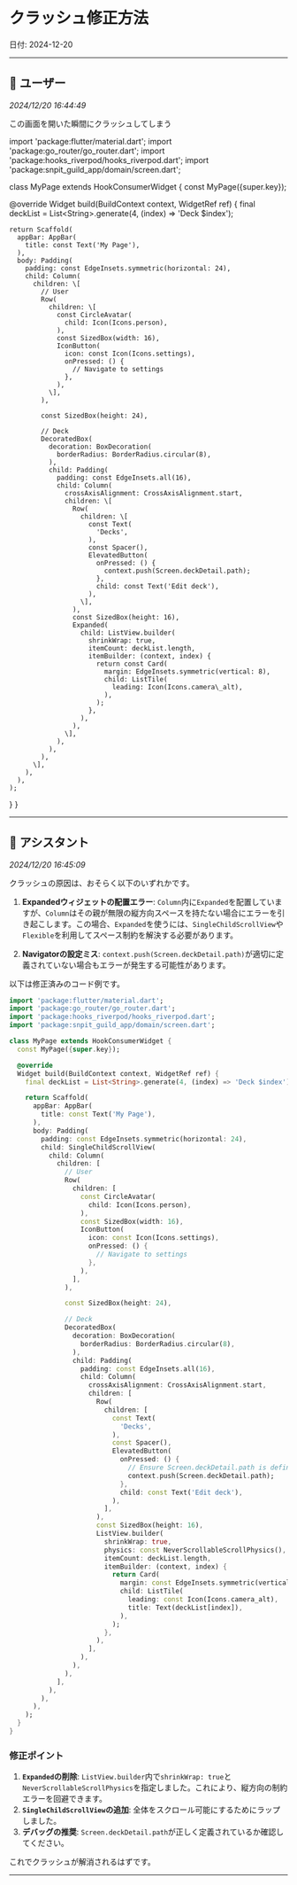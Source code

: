 # クラッシュ修正方法

日付: 2024-12-20

---

## 👤 ユーザー
*2024/12/20 16:44:49*

この画面を開いた瞬間にクラッシュしてしまう

import 'package:flutter/material.dart';
import 'package:go\_router/go\_router.dart';
import 'package:hooks\_riverpod/hooks\_riverpod.dart';
import 'package:snpit\_guild\_app/domain/screen.dart';

class MyPage extends HookConsumerWidget {
  const MyPage({super.key});

  @override
  Widget build(BuildContext context, WidgetRef ref) {
    final deckList = List&lt;String&gt;.generate(4, (index) =&gt; 'Deck $index');

    return Scaffold(
      appBar: AppBar(
        title: const Text('My Page'),
      ),
      body: Padding(
        padding: const EdgeInsets.symmetric(horizontal: 24),
        child: Column(
          children: \[
            // User
            Row(
              children: \[
                const CircleAvatar(
                  child: Icon(Icons.person),
                ),
                const SizedBox(width: 16),
                IconButton(
                  icon: const Icon(Icons.settings),
                  onPressed: () {
                    // Navigate to settings
                  },
                ),
              \],
            ),

            const SizedBox(height: 24),

            // Deck
            DecoratedBox(
              decoration: BoxDecoration(
                borderRadius: BorderRadius.circular(8),
              ),
              child: Padding(
                padding: const EdgeInsets.all(16),
                child: Column(
                  crossAxisAlignment: CrossAxisAlignment.start,
                  children: \[
                    Row(
                      children: \[
                        const Text(
                          'Decks',
                        ),
                        const Spacer(),
                        ElevatedButton(
                          onPressed: () {
                            context.push(Screen.deckDetail.path);
                          },
                          child: const Text('Edit deck'),
                        ),
                      \],
                    ),
                    const SizedBox(height: 16),
                    Expanded(
                      child: ListView.builder(
                        shrinkWrap: true,
                        itemCount: deckList.length,
                        itemBuilder: (context, index) {
                          return const Card(
                            margin: EdgeInsets.symmetric(vertical: 8),
                            child: ListTile(
                              leading: Icon(Icons.camera\_alt),
                            ),
                          );
                        },
                      ),
                    ),
                  \],
                ),
              ),
            ),
          \],
        ),
      ),
    );
  }
}

---

## 🤖 アシスタント
*2024/12/20 16:45:09*

クラッシュの原因は、おそらく以下のいずれかです。

1. **Expandedウィジェットの配置エラー**: `Column`内に`Expanded`を配置していますが、`Column`はその親が無限の縦方向スペースを持たない場合にエラーを引き起こします。この場合、`Expanded`を使うには、`SingleChildScrollView`や`Flexible`を利用してスペース制約を解決する必要があります。

2. **Navigatorの設定ミス**: `context.push(Screen.deckDetail.path)`が適切に定義されていない場合もエラーが発生する可能性があります。

以下は修正済みのコード例です。

```dart
import 'package:flutter/material.dart';
import 'package:go_router/go_router.dart';
import 'package:hooks_riverpod/hooks_riverpod.dart';
import 'package:snpit_guild_app/domain/screen.dart';

class MyPage extends HookConsumerWidget {
  const MyPage({super.key});

  @override
  Widget build(BuildContext context, WidgetRef ref) {
    final deckList = List<String>.generate(4, (index) => 'Deck $index');

    return Scaffold(
      appBar: AppBar(
        title: const Text('My Page'),
      ),
      body: Padding(
        padding: const EdgeInsets.symmetric(horizontal: 24),
        child: SingleChildScrollView(
          child: Column(
            children: [
              // User
              Row(
                children: [
                  const CircleAvatar(
                    child: Icon(Icons.person),
                  ),
                  const SizedBox(width: 16),
                  IconButton(
                    icon: const Icon(Icons.settings),
                    onPressed: () {
                      // Navigate to settings
                    },
                  ),
                ],
              ),

              const SizedBox(height: 24),

              // Deck
              DecoratedBox(
                decoration: BoxDecoration(
                  borderRadius: BorderRadius.circular(8),
                ),
                child: Padding(
                  padding: const EdgeInsets.all(16),
                  child: Column(
                    crossAxisAlignment: CrossAxisAlignment.start,
                    children: [
                      Row(
                        children: [
                          const Text(
                            'Decks',
                          ),
                          const Spacer(),
                          ElevatedButton(
                            onPressed: () {
                              // Ensure Screen.deckDetail.path is defined correctly
                              context.push(Screen.deckDetail.path);
                            },
                            child: const Text('Edit deck'),
                          ),
                        ],
                      ),
                      const SizedBox(height: 16),
                      ListView.builder(
                        shrinkWrap: true,
                        physics: const NeverScrollableScrollPhysics(),
                        itemCount: deckList.length,
                        itemBuilder: (context, index) {
                          return Card(
                            margin: const EdgeInsets.symmetric(vertical: 8),
                            child: ListTile(
                              leading: const Icon(Icons.camera_alt),
                              title: Text(deckList[index]),
                            ),
                          );
                        },
                      ),
                    ],
                  ),
                ),
              ),
            ],
          ),
        ),
      ),
    );
  }
}
```

### 修正ポイント
1. **`Expanded`の削除**: `ListView.builder`内で`shrinkWrap: true`と`NeverScrollableScrollPhysics`を指定しました。これにより、縦方向の制約エラーを回避できます。
2. **`SingleChildScrollView`の追加**: 全体をスクロール可能にするためにラップしました。
3. **デバッグの推奨**: `Screen.deckDetail.path`が正しく定義されているか確認してください。

これでクラッシュが解消されるはずです。

---
